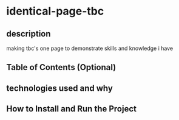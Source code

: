 # identical-page-tbc

## description

making tbc's one page to demonstrate skills and knowledge i have

## Table of Contents (Optional)

## technologies used and why

## How to Install and Run the Project
